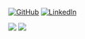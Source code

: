 <p>
  <a href="https://github.com/rustamfetullayev"><img src="https://img.shields.io/github/followers/rustamfetullayev.svg?label=GitHub&style=social" alt="GitHub"></a>
  <a href="https://www.linkedin.com/in/rustam-fetullayev-1855651b2"><img src="https://img.shields.io/badge/LinkedIn--_.svg?style=social&logo=linkedin" alt="LinkedIn"></a>
</p>
<img src="https://github-readme-stats.vercel.app/api?username=rustamfetullayev&show_icons=true&count_private=false&theme=dark">
<img src="https://github-readme-stats.vercel.app/api/top-langs/?username=rustamfetullayev&theme=dark&card_width=445">
